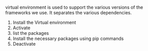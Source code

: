 virtual environment is used to support the various versions of the frameworks we use. It separates the various dependencies.
 

1. Install the Virtual environment
2. Activate
3. list the packages
4. Install the necessary packages using pip commands
5. Deactivate
